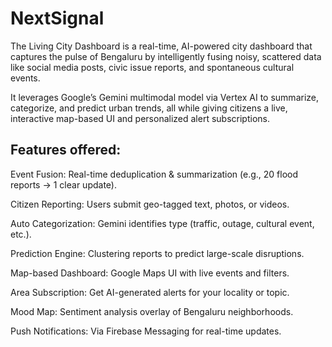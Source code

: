 # NextSignal
The Living City Dashboard is a real-time, AI-powered city dashboard that captures the pulse of Bengaluru by intelligently fusing noisy, scattered data like social media posts, civic issue reports, and spontaneous cultural events.

It leverages Google’s Gemini multimodal model via Vertex AI to summarize, categorize, and predict urban trends, all while giving citizens a live, interactive map-based UI and personalized alert subscriptions.

## Features offered:

Event Fusion: Real-time deduplication & summarization (e.g., 20 flood reports → 1 clear update).

Citizen Reporting: Users submit geo-tagged text, photos, or videos.

Auto Categorization: Gemini identifies type (traffic, outage, cultural event, etc.).

Prediction Engine: Clustering reports to predict large-scale disruptions.

Map-based Dashboard: Google Maps UI with live events and filters.

Area Subscription: Get AI-generated alerts for your locality or topic.

Mood Map: Sentiment analysis overlay of Bengaluru neighborhoods.

Push Notifications: Via Firebase Messaging for real-time updates.
